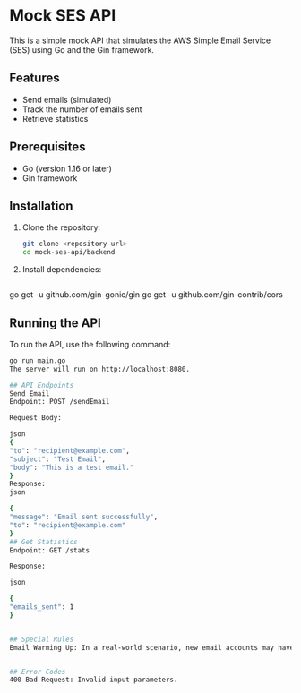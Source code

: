 # Mock SES API


This is a simple mock API that simulates the AWS Simple Email Service (SES) using Go and the Gin framework.

## Features

- Send emails (simulated)
- Track the number of emails sent
- Retrieve statistics

## Prerequisites

- Go (version 1.16 or later)
- Gin framework

## Installation

1. Clone the repository:
   ```bash
   git clone <repository-url>
   cd mock-ses-api/backend


2. Install dependencies:

   ````bash
go get -u github.com/gin-gonic/gin
go get -u github.com/gin-contrib/cors


## Running the API
To run the API, use the following command:

  ```bash
go run main.go
The server will run on http://localhost:8080.

## API Endpoints
Send Email
Endpoint: POST /sendEmail

Request Body:

json
{
  "to": "recipient@example.com",
  "subject": "Test Email",
  "body": "This is a test email."
}
Response:
json

{
  "message": "Email sent successfully",
  "to": "recipient@example.com"
}
  ## Get Statistics
Endpoint: GET /stats

Response:

json

{
  "emails_sent": 1
}


## Special Rules
Email Warming Up: In a real-world scenario, new email accounts may have limits on the number of emails that can be sent in the first few weeks. This mock API implements a simple warming-up logic where only 10 emails can be sent in the first week (168 hours). After that, email limits are lifted.


## Error Codes
400 Bad Request: Invalid input parameters.
